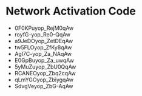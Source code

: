 # Network Activation Code
* 0F0KPuyop_RejM0qAw
* royfG-yop_Re0-QqAw
* a9JeDOyop_ZetDEqAw
* tw5FLOyop_ZfKy8qAw
* Agl7C-yop_Za_NAqAw
* E0GpBuyop_Za_uwqAw
* 5yMuZuyop_ZbU0QqAw
* RCANEOyop_Zbq2cqAw
* qLmYGOyop_ZbiygqAw
* SdvgVeyop_ZbG-AqAw
